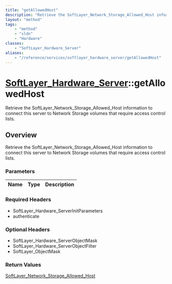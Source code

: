 ```yaml
---
title: "getAllowedHost"
description: "Retrieve the SoftLayer_Network_Storage_Allowed_Host information to connect this server to Network Storage volumes that r... "
layout: "method"
tags:
    - "method"
    - "sldn"
    - "Hardware"
classes:
    - "SoftLayer_Hardware_Server"
aliases:
    - "/reference/services/softlayer_hardware_server/getAllowedHost"
---
```

# [SoftLayer_Hardware_Server](/reference/services/SoftLayer_Hardware_Server)::getAllowedHost

Retrieve the SoftLayer_Network_Storage_Allowed_Host information to connect this server to Network Storage volumes that require access control lists.


## Overview 
Retrieve the SoftLayer_Network_Storage_Allowed_Host information to connect this server to Network Storage volumes that require access control lists.

### Parameters 
|Name | Type | Description |
| --- | --- | --- |


### Required Headers
* SoftLayer_Hardware_ServerInitParameters
* authenticate

### Optional Headers
* SoftLayer_Hardware_ServerObjectMask
* SoftLayer_Hardware_ServerObjectFilter
* SoftLayer_ObjectMask

### Return Values
<a href='/reference/datatypes/SoftLayer_Network_Storage_Allowed_Host'>SoftLayer_Network_Storage_Allowed_Host </a>

